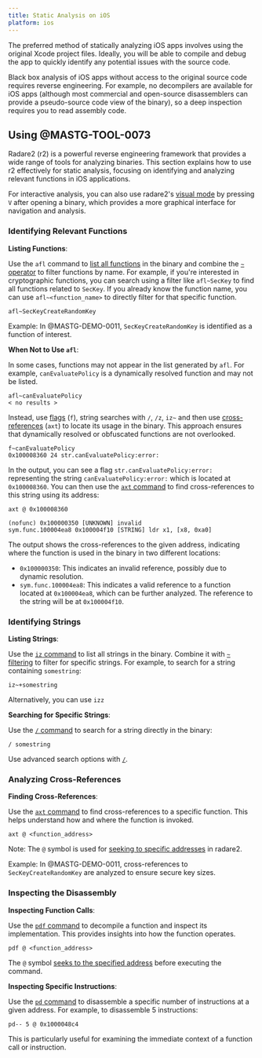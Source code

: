 ```yaml
---
title: Static Analysis on iOS
platform: ios
---
```


The preferred method of statically analyzing iOS apps involves using the original Xcode project files. Ideally, you will be able to compile and debug the app to quickly identify any potential issues with the source code.

Black box analysis of iOS apps without access to the original source code requires reverse engineering. For example, no decompilers are available for iOS apps (although most commercial and open-source disassemblers can provide a pseudo-source code view of the binary), so a deep inspection requires you to read assembly code.

## Using @MASTG-TOOL-0073

Radare2 (r2) is a powerful reverse engineering framework that provides a wide range of tools for analyzing binaries. This section explains how to use r2 effectively for static analysis, focusing on identifying and analyzing relevant functions in iOS applications.

For interactive analysis, you can also use radare2's [visual mode](https://book.rada.re/visual/visual_disassembly.html) by pressing `V` after opening a binary, which provides a more graphical interface for navigation and analysis.

### Identifying Relevant Functions

**Listing Functions**:

Use the `afl` command to [list all functions](https://book.rada.re/analysis/code_analysis.html#analyze-functions) in the binary and combine the [`~` operator](https://book.rada.re/first_steps/syntax.html#filtering) to filter functions by name. For example, if you're interested in cryptographic functions, you can search using a filter like `afl~SecKey` to find all functions related to `SecKey`. If you already know the function name, you can use `afl~<function_name>` to directly filter for that specific function.

```console
afl~SecKeyCreateRandomKey
```

Example: In @MASTG-DEMO-0011, `SecKeyCreateRandomKey` is identified as a function of interest.

**When Not to Use `afl`**:

In some cases, functions may not appear in the list generated by `afl`. For example, `canEvaluatePolicy` is a dynamically resolved function and may not be listed.

```console
afl~canEvaluatePolicy
< no results >
```

Instead, use [flags](https://book.rada.re/commandline/flags.html) (`f`), string searches with `/`, `/z`, `iz~` and then use [cross-references](#analyzing-cross-references) (`axt`) to locate its usage in the binary. This approach ensures that dynamically resolved or obfuscated functions are not overlooked.

```console
f~canEvaluatePolicy
0x100008360 24 str.canEvaluatePolicy:error:
```

In the output, you can see a flag `str.canEvaluatePolicy:error:` representing the string `canEvaluatePolicy:error:` which is located at `0x100008360`. You can then use the [`axt` command](https://book.rada.re/analysis/code_analysis.html#analyze-xrefs) to find cross-references to this string using its address:

```console
axt @ 0x100008360

(nofunc) 0x100000350 [UNKNOWN] invalid
sym.func.100004ea8 0x100004f10 [STRING] ldr x1, [x8, 0xa0]
```

The output shows the cross-references to the given address, indicating where the function is used in the binary in two different locations:

- `0x100000350`: This indicates an invalid reference, possibly due to dynamic resolution.
- `sym.func.100004ea8`: This indicates a valid reference to a function located at `0x100004ea8`, which can be further analyzed. The reference to the string will be at `0x100004f10`.

### Identifying Strings

**Listing Strings**:

Use the [`iz` command](https://book.rada.re/tools/rabin2/strings.html) to list all strings in the binary. Combine it with [`~` filtering](https://book.rada.re/first_steps/syntax.html#filtering) to filter for specific strings. For example, to search for a string containing `somestring`:

```console
iz~+somestring
```

Alternatively, you can use `izz`

**Searching for Specific Strings**:

Use the [`/` command](https://book.rada.re/search/basic_searches.html) to search for a string directly in the binary:

```console
/ somestring
```

Use advanced search options with [`/`](https://book.rada.re/search/intro.html).

### Analyzing Cross-References

**Finding Cross-References**:

Use the [`axt` command](https://book.rada.re/analysis/code_analysis.html#recursive-analysis) to find cross-references to a specific function. This helps understand how and where the function is invoked.

```console
axt @ <function_address>
```

Note: The `@` symbol is used for [seeking to specific addresses](https://book.rada.re/commandline/seeking.html) in radare2.

Example: In @MASTG-DEMO-0011, cross-references to `SecKeyCreateRandomKey` are analyzed to ensure secure key sizes.

### Inspecting the Disassembly

**Inspecting Function Calls**:

Use the [`pdf` command](https://book.rada.re/commandline/print_modes.html) to decompile a function and inspect its implementation. This provides insights into how the function operates.

```console
pdf @ <function_address>
```

The `@` symbol [seeks to the specified address](https://book.rada.re/commandline/seeking.html) before executing the command.

**Inspecting Specific Instructions**:

Use the [`pd` command](https://book.rada.re/commandline/print_modes.html) to disassemble a specific number of instructions at a given address. For example, to disassemble 5 instructions:

```console
pd-- 5 @ 0x1000048c4
```

This is particularly useful for examining the immediate context of a function call or instruction.
